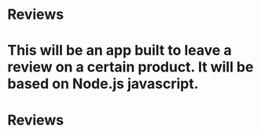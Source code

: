 # Reviews
# This will be an app built to leave a review on a certain product. It will be based on Node.js javascript.
# Reviews
